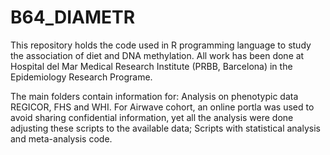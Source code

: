 # B64_DIAMETR

This repository holds the code used in R programming language to study the association of diet and DNA methylation. All work has been done at Hospital del Mar Medical Research Institute (PRBB, Barcelona) in the Epidemiology Research Programe.

The main folders contain information for: Analysis on phenotypic data REGICOR, FHS and WHI. For Airwave cohort, an online portla was used to avoid sharing confidential information, yet all the analysis were done adjusting these scripts to the available data; Scripts with statistical analysis and meta-analysis code.
